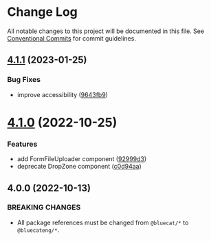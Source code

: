 # Change Log

All notable changes to this project will be documented in this file.
See [Conventional Commits](https://conventionalcommits.org) for commit guidelines.

## [4.1.1](https://github.com/bluecatengineering/pelagos-packages/compare/@bluecateng/pelagos-forms@4.1.0...@bluecateng/pelagos-forms@4.1.1) (2023-01-25)

### Bug Fixes

- improve accessibility ([9643fb9](https://github.com/bluecatengineering/pelagos-packages/commit/9643fb902759b568c22538da553274e70d2cbd0f))

# [4.1.0](https://github.com/bluecatengineering/pelagos-packages/compare/@bluecateng/pelagos-forms@4.0.0...@bluecateng/pelagos-forms@4.1.0) (2022-10-25)

### Features

- add FormFileUploader component ([92999d3](https://github.com/bluecatengineering/pelagos-packages/commit/92999d30de90820ac02fbd8af16881911ebc3ae0))
- deprecate DropZone component ([c0d94aa](https://github.com/bluecatengineering/pelagos-packages/commit/c0d94aad7c356fb6e1c5b342e47800301920934d))

## 4.0.0 (2022-10-13)

### BREAKING CHANGES

- All package references must be changed from `@bluecat/*` to `@bluecateng/*`.
